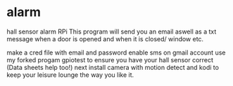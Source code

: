 # alarm
hall sensor alarm RPi
This program will send you an email aswell as a txt message when a door is opened and when it is closed/ window etc.


make a cred file with email and password
enable sms on gmail account
use my forked progam gpiotest to ensure you have your hall sensor 
correct (Data sheets help too!)
next install camera with motion detect and kodi to keep
your leisure lounge the way you like it.


